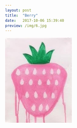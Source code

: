 ```yaml
---
layout: post
title:  "Berry"
date:   2017-10-06 15:39:40
preview: /img/6.jpg
---
```


![Picture 1](/img/6.jpg)
<!--sunflower-->
